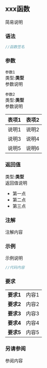## xxx函数  
简易说明  
  
### 语法  
```cpp
//函数签名
```
  
### 参数  
  
`参数1`  
类型:**类型**  
参数说明  
  
`参数2`  
类型:**类型**  
参数说明  
  
|表项1|表项2|
|-|-|
|说明1|说明2|
|说明3|说明4|
|说明5|说明6|
  
### 返回值  
类型:**类型**  
返回值说明  
- 第一点
- 第二点
- 第三点
  
### 注解  
注解内容  
  
### 示例  
示例说明  
```cpp
//代码内容
```
  
### 要求  
| | |
|-|-|
|**要求1**|内容1|
|**要求2**|内容2|
|**要求3**|内容3|
|**要求4**|内容4|
|**要求5**|内容5|
  
### 另请参阅  
参阅内容  
  
